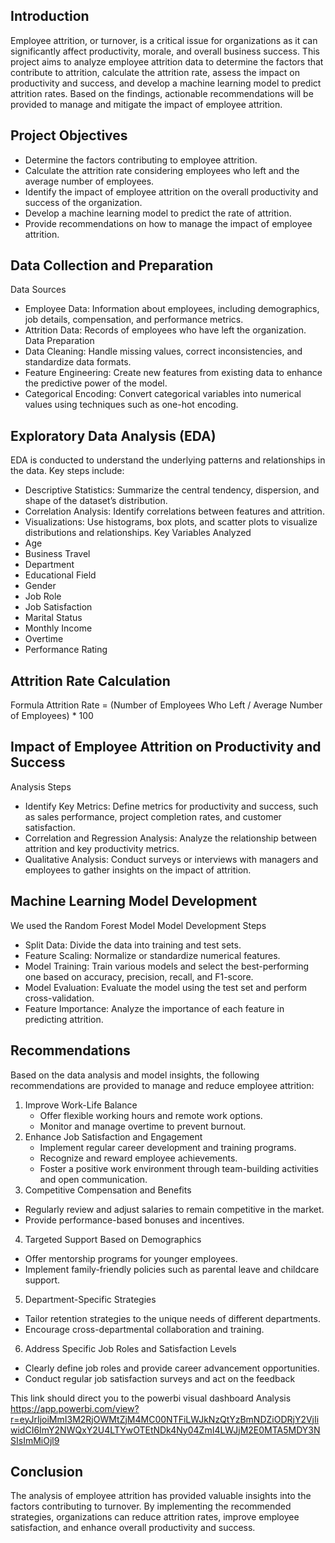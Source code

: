 ## Introduction
Employee attrition, or turnover, is a critical issue for organizations as it can significantly affect productivity, morale, and overall business success. 
This project aims to analyze employee attrition data to determine the factors that contribute to attrition, calculate the attrition rate, assess the impact on productivity and success, and develop a machine learning model to predict attrition rates. 
Based on the findings, actionable recommendations will be provided to manage and mitigate the impact of employee attrition.

## Project Objectives
- Determine the factors contributing to employee attrition.
- Calculate the attrition rate considering employees who left and the average number of employees.
- Identify the impact of employee attrition on the overall productivity and success of the organization.
- Develop a machine learning model to predict the rate of attrition.
- Provide recommendations on how to manage the impact of employee attrition.
## Data Collection and Preparation
Data Sources
- Employee Data: Information about employees, including demographics, job details, compensation, and performance metrics.
- Attrition Data: Records of employees who have left the organization.
Data Preparation
- Data Cleaning: Handle missing values, correct inconsistencies, and standardize data formats.
- Feature Engineering: Create new features from existing data to enhance the predictive power of the model.
- Categorical Encoding: Convert categorical variables into numerical values using techniques such as one-hot encoding.
## Exploratory Data Analysis (EDA)
EDA is conducted to understand the underlying patterns and relationships in the data. Key steps include:

- Descriptive Statistics: Summarize the central tendency, dispersion, and shape of the dataset’s distribution.
- Correlation Analysis: Identify correlations between features and attrition.
- Visualizations: Use histograms, box plots, and scatter plots to visualize distributions and relationships.
Key Variables Analyzed
- Age
- Business Travel
- Department
- Educational Field
- Gender
- Job Role
- Job Satisfaction
- Marital Status
- Monthly Income
- Overtime
- Performance Rating

## Attrition Rate Calculation
Formula
Attrition Rate = (Number of Employees Who Left / Average Number of Employees) * 100

## Impact of Employee Attrition on Productivity and Success
Analysis Steps
- Identify Key Metrics: Define metrics for productivity and success, such as sales performance, project completion rates, and customer satisfaction.
- Correlation and Regression Analysis: Analyze the relationship between attrition and key productivity metrics.
- Qualitative Analysis: Conduct surveys or interviews with managers and employees to gather insights on the impact of attrition.
## Machine Learning Model Development
We used the Random Forest Model
Model Development Steps
- Split Data: Divide the data into training and test sets.
- Feature Scaling: Normalize or standardize numerical features.
- Model Training: Train various models and select the best-performing one based on accuracy, precision, recall, and F1-score.
- Model Evaluation: Evaluate the model using the test set and perform cross-validation.
- Feature Importance: Analyze the importance of each feature in predicting attrition.

## Recommendations
Based on the data analysis and model insights, the following recommendations are provided to manage and reduce employee attrition:
1. Improve Work-Life Balance
   - Offer flexible working hours and remote work options.
   - Monitor and manage overtime to prevent burnout.
2. Enhance Job Satisfaction and Engagement
   - Implement regular career development and training programs.
   - Recognize and reward employee achievements.
   - Foster a positive work environment through team-building activities and open communication.
3. Competitive Compensation and Benefits
  - Regularly review and adjust salaries to remain competitive in the market.
  - Provide performance-based bonuses and incentives.
4. Targeted Support Based on Demographics
  - Offer mentorship programs for younger employees.
  - Implement family-friendly policies such as parental leave and childcare support.
5. Department-Specific Strategies
  - Tailor retention strategies to the unique needs of different departments.
  - Encourage cross-departmental collaboration and training.
6. Address Specific Job Roles and Satisfaction Levels
  - Clearly define job roles and provide career advancement opportunities.
  - Conduct regular job satisfaction surveys and act on the feedback

This link should direct you to the powerbi visual dashboard Analysis 
https://app.powerbi.com/view?r=eyJrIjoiMmI3M2RjOWMtZjM4MC00NTFiLWJkNzQtYzBmNDZiODRjY2VjIiwidCI6ImY2NWQxY2U4LTYwOTEtNDk4Ny04ZmI4LWJjM2E0MTA5MDY3NSIsImMiOjl9

## Conclusion
The analysis of employee attrition has provided valuable insights into the factors contributing to turnover. By implementing the recommended strategies, organizations can reduce attrition rates, improve employee satisfaction, and enhance overall productivity and success.
